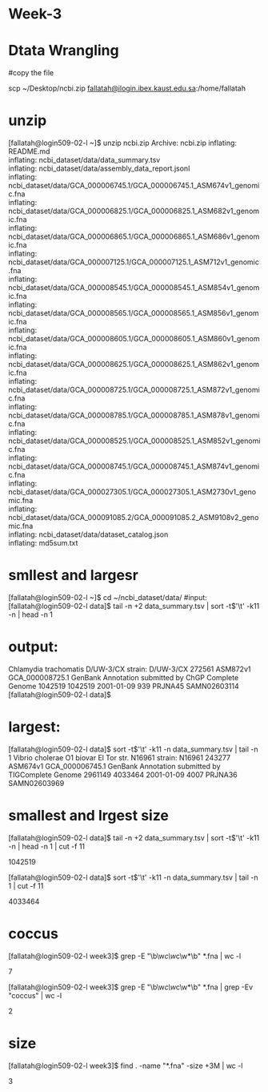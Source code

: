 # Week-3

# Dtata Wrangling

#copy the file

scp ~/Desktop/ncbi.zip fallatah@ilogin.ibex.kaust.edu.sa:/home/fallatah

# unzip
[fallatah@login509-02-l ~]$ unzip ncbi.zip 
Archive:  ncbi.zip
  inflating: README.md               
  inflating: ncbi_dataset/data/data_summary.tsv  
  inflating: ncbi_dataset/data/assembly_data_report.jsonl  
  inflating: ncbi_dataset/data/GCA_000006745.1/GCA_000006745.1_ASM674v1_genomic.fna  
  inflating: ncbi_dataset/data/GCA_000006825.1/GCA_000006825.1_ASM682v1_genomic.fna  
  inflating: ncbi_dataset/data/GCA_000006865.1/GCA_000006865.1_ASM686v1_genomic.fna  
  inflating: ncbi_dataset/data/GCA_000007125.1/GCA_000007125.1_ASM712v1_genomic.fna  
  inflating: ncbi_dataset/data/GCA_000008545.1/GCA_000008545.1_ASM854v1_genomic.fna  
  inflating: ncbi_dataset/data/GCA_000008565.1/GCA_000008565.1_ASM856v1_genomic.fna  
  inflating: ncbi_dataset/data/GCA_000008605.1/GCA_000008605.1_ASM860v1_genomic.fna  
  inflating: ncbi_dataset/data/GCA_000008625.1/GCA_000008625.1_ASM862v1_genomic.fna  
  inflating: ncbi_dataset/data/GCA_000008725.1/GCA_000008725.1_ASM872v1_genomic.fna  
  inflating: ncbi_dataset/data/GCA_000008785.1/GCA_000008785.1_ASM878v1_genomic.fna  
  inflating: ncbi_dataset/data/GCA_000008525.1/GCA_000008525.1_ASM852v1_genomic.fna  
  inflating: ncbi_dataset/data/GCA_000008745.1/GCA_000008745.1_ASM874v1_genomic.fna  
  inflating: ncbi_dataset/data/GCA_000027305.1/GCA_000027305.1_ASM2730v1_genomic.fna  
  inflating: ncbi_dataset/data/GCA_000091085.2/GCA_000091085.2_ASM9108v2_genomic.fna  
  inflating: ncbi_dataset/data/dataset_catalog.json  
  inflating: md5sum.txt    
# smllest and largesr
[fallatah@login509-02-l ~]$ cd ~/ncbi_dataset/data/
#input:
[fallatah@login509-02-l data]$ tail -n +2 data_summary.tsv | sort -t$'\t' -k11 -n | head -n 1

# output:
Chlamydia trachomatis D/UW-3/CX		strain: D/UW-3/CX	272561	ASM872v1	GCA_000008725.1	GenBank	Annotation submitted by ChGP	Complete Genome	1042519	1042519	2001-01-09	939	PRJNA45	SAMN02603114
[fallatah@login509-02-l data]$ 

# largest:
[fallatah@login509-02-l data]$ sort -t$'\t' -k11 -n data_summary.tsv | tail -n 1
Vibrio cholerae O1 biovar El Tor str. N16961		strain: N16961	243277	ASM674v1	GCA_000006745.1	GenBank	Annotation submitted by TIGComplete Genome	2961149	4033464	2001-01-09	4007	PRJNA36	SAMN02603969
# smallest and  lrgest size
[fallatah@login509-02-l data]$ tail -n +2 data_summary.tsv | sort -t$'\t' -k11 -n | head -n 1 | cut -f 11

1042519

[fallatah@login509-02-l data]$ sort -t$'\t' -k11 -n data_summary.tsv | tail -n 1 | cut -f 11

4033464

# coccus
[fallatah@login509-02-l week3]$  grep -E "\b\w*c\w*c\w*\b" *.fna | wc -l

7

[fallatah@login509-02-l week3]$ grep -E "\b\w*c\w*c\w*\b" *.fna | grep -Ev "coccus" | wc -l

2

# size
[fallatah@login509-02-l week3]$ find . -name "*.fna" -size +3M | wc -l

3
